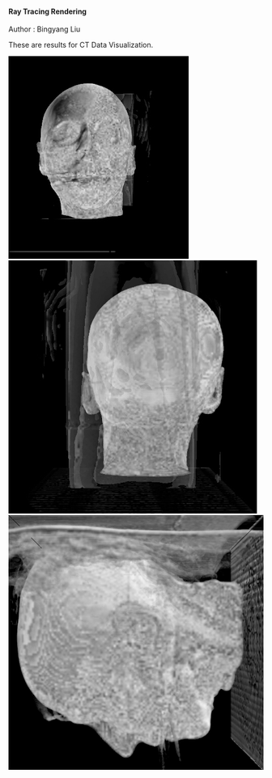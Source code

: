 #### Ray Tracing Rendering
Author        : Bingyang Liu

These are results for CT Data Visualization.

![](https://raw.githubusercontent.com/bbbbyang/PictureRepository/master/CT%20Visualization/out_img1.jpg)
![](https://raw.githubusercontent.com/bbbbyang/PictureRepository/master/CT%20Visualization/out_img2.jpg)
![](https://raw.githubusercontent.com/bbbbyang/PictureRepository/master/CT%20Visualization/out_img3.jpg)